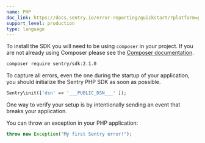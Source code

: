 ```yaml
---
name: PHP
doc_link: https://docs.sentry.io/error-reporting/quickstart/?platform=php
support_level: production
type: language
---
```

To install the SDK you will need to be using `composer` in your project. If you
are not already using Composer please see the [Composer documentation](https://getcomposer.org/download/).

```bash
composer require sentry/sdk:2.1.0
```




To capture all errors, even the one during the startup of your application, you should initialize the Sentry PHP SDK as soon as possible.

```php
Sentry\init(['dsn' => '___PUBLIC_DSN___' ]);
```



One way to verify your setup is by intentionally sending an event that breaks your application.

You can throw an exception in your PHP application:

```php
throw new Exception("My first Sentry error!");
```
